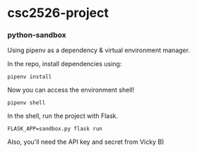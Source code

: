 # csc2526-project

### python-sandbox

Using pipenv as a dependency & virtual environment manager.

In the repo, install dependencies using:

```
pipenv install
```

Now you can access the environment shell!

```
pipenv shell
```

In the shell, run the project with Flask.

```
FLASK_APP=sandbox.py flask run
```

Also, you'll need the API key and secret from Vicky B)
